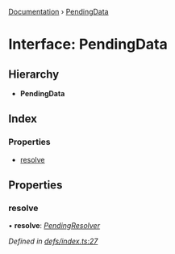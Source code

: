 [Documentation](../README.md) › [PendingData](pendingdata.md)

# Interface: PendingData

## Hierarchy

* **PendingData**

## Index

### Properties

* [resolve](pendingdata.md#resolve)

## Properties

###  resolve

• **resolve**: *[PendingResolver](../README.md#pendingresolver)*

*Defined in [defs/index.ts:27](https://github.com/badbatch/graphql-box/blob/fc60c6e3/packages/worker-client/src/defs/index.ts#L27)*
